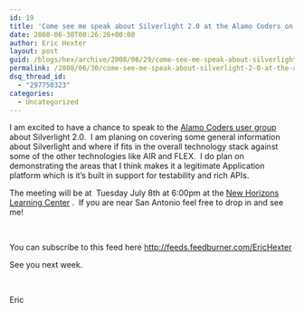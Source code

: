 ```yaml
---
id: 19
title: 'Come see me speak about Silverlight 2.0 at the Alamo Coders on Tuesday July  8th'
date: 2008-06-30T00:26:26+00:00
author: Eric Hexter
layout: post
guid: /blogs/hex/archive/2008/06/29/come-see-me-speak-about-silverlight-2-0-at-the-alamo-coders-on-tuesday-july-8th.aspx
permalink: /2008/06/30/come-see-me-speak-about-silverlight-2-0-at-the-alamo-coders-on-tuesday-july-8th/
dsq_thread_id:
  - "297750323"
categories:
  - Uncategorized
---
```

I am excited to have a chance to speak to the <a href="http://www.alamocoders.net/" target="_blank">Alamo Coders user group</a> about Silverlight 2.0.&nbsp; I am planing on covering some general information about Silverlight and where if fits in the overall technology stack against some of the other technologies like AIR and FLEX.&nbsp; I do plan on demonstrating the areas that I think makes it a legitimate Application platform which is it&#8217;s built in support for testability and rich APIs.&nbsp; 

The meeting will be at&nbsp; Tuesday July 8th at 6:00pm at the <a href="http://maps.google.com/maps?f=l&hl=en&geocode=&q=New+Horizons&near=San+Antonio,+TX&sll=29.531793,-98.672588&sspn=0.006282,0.010042&ie=UTF8&ei=wevnRq2jJKXSrQKxgqiPBg&cd=1&dtab=5&cid=29515251,-98555474,17178413233909865539&li=lmd&z=14&t=m" target="_blank">New Horizons Learning Center</a> .&nbsp; If you are near San Antonio feel free to drop in and see me!

&nbsp;

You can subscribe to this feed here <http://feeds.feedburner.com/EricHexter> 

See you next week. 

&nbsp;

Eric